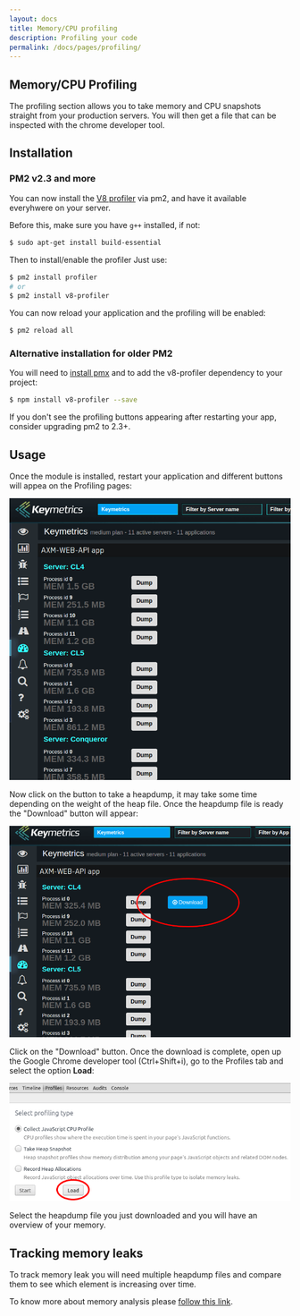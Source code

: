 ```yaml
---
layout: docs
title: Memory/CPU profiling
description: Profiling your code
permalink: /docs/pages/profiling/
---
```


## Memory/CPU Profiling

The profiling section allows you to take memory and CPU snapshots straight from your production servers. You will then get a file that can be inspected with the chrome developer tool.

## Installation

### PM2 v2.3 and more

You can now install the [V8 profiler](https://www.npmjs.com/package/v8-profiler) via pm2, and have it available everyhwere on your server.

Before this, make sure you have `g++` installed, if not:

```bash
$ sudo apt-get install build-essential
```

Then to install/enable the profiler Just use:

```bash
$ pm2 install profiler
# or
$ pm2 install v8-profiler
```

You can now reload your application and the profiling will be enabled:

```bash
$ pm2 reload all
```

### Alternative installation for older PM2

You will need to [install pmx](/docs/usage/install-pmx/) and to add the v8-profiler dependency to your project:

```bash
$ npm install v8-profiler --save
```

If you don't see the profiling buttons appearing after restarting your app, consider upgrading pm2 to 2.3+.

## Usage

Once the module is installed, restart your application and different buttons will appea on the Profiling pages:

<img src="/images/heapdump.png" alt="Heapdump"/>

Now click on the button to take a heapdump, it may take some time depending on the weight of the heap file. Once the heapdump file is ready the "Download" button will appear:

<img src="/images/heap2.png" alt="Heapdump"/>

Click on the "Download" button. Once the download is complete, open up the Google Chrome developer tool (Ctrl+Shift+i), go to the Profiles tab and select the option **Load**:

<img src="/images/heap3.png" alt="Heapdump"/>

Select the heapdump file you just downloaded and you will have an overview of your memory.

## Tracking memory leaks

To track memory leak you will need multiple heapdump files and compare them to see which element is increasing over time.

To know more about memory analysis please [follow this link](https://developer.chrome.com/devtools/docs/heap-profiling).
